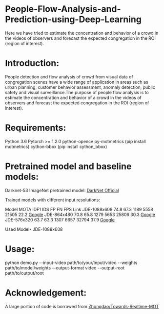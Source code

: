 # People-Flow-Analysis-and-Prediction-using-Deep-Learning
Here we have tried to estimate the concentration and behavior of a crowd in the videos of observers and forecast the expected congregation in the ROI (region of interest).

# Introduction:
People detection and flow analysis of crowd from visual data of congregation scenes have a wide range of application in areas such as urban planning, customer behavior assessment, anomaly detection, public safety and visual surveillance.The purpose of people flow analysis is to estimate the concentration and behavior of a crowd in the videos of observers and forecast the expected congregation in the ROI (region of interest).

# Requirements:
Python 3.6
Pytorch >= 1.2.0
python-opencv
py-motmetrics (pip install motmetrics)
cython-bbox (pip install cython_bbox)

# Pretrained model and baseline models:
Darknet-53 ImageNet pretrained model: [DarkNet Official](https://pjreddie.com/media/files/darknet53.conv.74)

Trained models with different input resolutions:

Model	MOTA	IDF1	IDS	FP	FN	FPS	Link
JDE-1088x608	74.8	67.3	1189	5558	21505	22.2	[Google](https://drive.google.com/open?id=1nlnuYfGNuHWZztQHXwVZSL_FvfE551pA)
JDE-864x480	70.8	65.8	1279	5653	25806	30.3	[Google](https://drive.google.com/open?id=1UKgkYrsV-59kYaHgWeJ70p5Mij3QWuFr)
JDE-576x320	63.7	63.3	1307	6657	32794	37.9	[Google](https://drive.google.com/file/d/1sca65sHMnxY7YJ89FJ6Dg3S3yAjbLdMz/view?usp=sharing)

Used Model- JDE-1088x608

# Usage:
python demo.py --input-video path/to/your/input/video --weights path/to/model/weights
               --output-format video --output-root path/to/output/root

# Acknowledgement:
A large portion of code is borrowed from [Zhongdao/Towards-Realtime-MOT](https://github.com/Zhongdao/Towards-Realtime-MOT)
